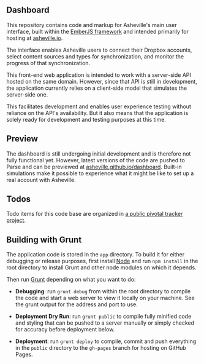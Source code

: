 ## Dashboard

This repository contains code and markup for Asheville's main user interface, built within the [EmberJS framework](http://emberjs.com/) and intended primarily for hosting at [asheville.io](http://asheville.io).

The interface enables Asheville users to connect their Dropbox accounts, select content sources and types for synchronization, and monitor the progress of that synchronization.

This front-end web application is intended to work with a server-side API hosted on the same domain. However, since that API is still in development, the application currently relies on a client-side model that simulates the server-side one.

This facilitates development and enables user experience testing without reliance on the API's availability. But it also means that the application is solely ready for development and testing purposes at this time.

## Preview

The dashboard is still undergoing initial development and is therefore not fully functional yet. However, latest versions of the code are pushed to Parse and can be previewed at [asheville.github.io/dashboard](http://asheville.github.io/asheville). Built-in simulations make it possible to experience what it might be like to set up a real account with Asheville.

## Todos

Todo items for this code base are organized in [a public pivotal tracker project](https://www.pivotaltracker.com/s/projects/951914).

## Building with Grunt

The application code is stored in the `app` directory. To build it for either debugging or release purposes, first install [Node](http://nodejs.org/) and run `npm install` in the root directory to install Grunt and other node modules on which it depends.

Then run [Grunt](https://github.com/gruntjs/grunt) depending on what you want to do:

- **Debugging**: run `grunt debug` from within the root directory to compile the code and start a web server to view it locally on your machine. See the grunt output for the address and port to use.

-  **Deployment Dry Run**: run `grunt public` to compile fully minified code and styling that can be pushed to a server manually or simply checked for accuracy before deployment below.

-  **Deployment**: run `grunt deploy` to compile, commit and push everything in the `public` directory to the `gh-pages` branch for hosting on GitHub Pages.